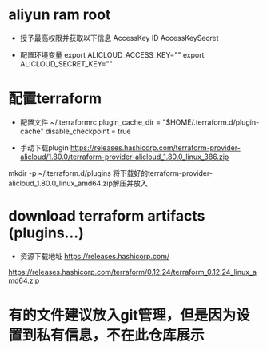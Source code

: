# aliyun ram root

* 授予最高权限并获取以下信息
AccessKey ID 
AccessKeySecret 

* 配置环境变量
export ALICLOUD_ACCESS_KEY=""
export ALICLOUD_SECRET_KEY=""



# 配置terraform

* 配置文件 ~/.terraformrc
plugin_cache_dir   = "$HOME/.terraform.d/plugin-cache"
disable_checkpoint = true

* 手动下载plugin
https://releases.hashicorp.com/terraform-provider-alicloud/1.80.0/terraform-provider-alicloud_1.80.0_linux_386.zip

mkdir -p ~/.terraform.d/plugins
将下载好的terraform-provider-alicloud_1.80.0_linux_amd64.zip解压并放入



# download terraform artifacts (plugins...)

* 资源下载地址 https://releases.hashicorp.com/

https://releases.hashicorp.com/terraform/0.12.24/terraform_0.12.24_linux_amd64.zip



# 有的文件建议放入git管理，但是因为设置到私有信息，不在此仓库展示
